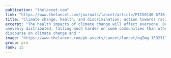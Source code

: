 ```yaml
---
publication: "thelancet.com"
link: "https://www.thelancet.com/journals/lancet/article/PIIS0140-6736(22)02182-1/fulltext"
title: "Climate change, health, and discrimination: action towards racial justice"
excerpt: "The health impacts of climate change will affect everyone. But the consequences are
unevenly distributed, falling much harder on some communities than others. Although
discourse on climate change and "
image: "https://www.thelancet.com/pb-assets/Lancet/lancet/ogImg-1592317277397.png"
group: pro
rank: 15
---
```

